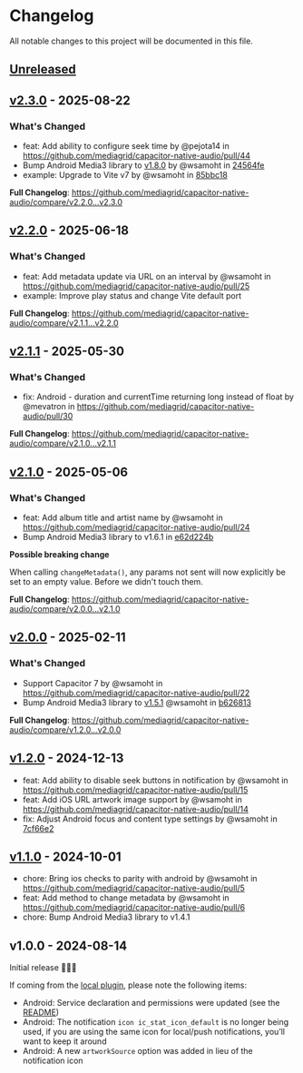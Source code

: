# Changelog

All notable changes to this project will be documented in this file.

## [Unreleased](https://github.com/mediagrid/capacitor-native-audio/compare/v2.3.0...HEAD)

## [v2.3.0](https://github.com/mediagrid/capacitor-native-audio/compare/v2.2.0...v2.3.0) - 2025-08-22

### What's Changed

* feat: Add ability to configure seek time by @pejota14 in https://github.com/mediagrid/capacitor-native-audio/pull/44
* Bump Android Media3 library to [v1.8.0](https://github.com/androidx/media/releases/tag/1.8.0) by @wsamoht  in [24564fe](https://github.com/mediagrid/capacitor-native-audio/commit/24564fe90cd163c19b3999ec47c9cd37c660e62a)
* example: Upgrade to Vite v7 by @wsamoht in [85bbc18](https://github.com/mediagrid/capacitor-native-audio/commit/85bbc18e49b60ce37d82b43b0090cbc221edc2d9)

**Full Changelog**: https://github.com/mediagrid/capacitor-native-audio/compare/v2.2.0...v2.3.0

## [v2.2.0](https://github.com/mediagrid/capacitor-native-audio/compare/v2.1.1...v2.2.0) - 2025-06-18

### What's Changed

* feat: Add metadata update via URL on an interval by @wsamoht in https://github.com/mediagrid/capacitor-native-audio/pull/25
* example: Improve play status and change Vite default port

**Full Changelog**: https://github.com/mediagrid/capacitor-native-audio/compare/v2.1.1...v2.2.0

## [v2.1.1](https://github.com/mediagrid/capacitor-native-audio/compare/v2.1.0...v2.1.1) - 2025-05-30

### What's Changed

- fix: Android - duration and currentTime returning long instead of float by @mevatron in https://github.com/mediagrid/capacitor-native-audio/pull/30

**Full Changelog**: https://github.com/mediagrid/capacitor-native-audio/compare/v2.1.0...v2.1.1

## [v2.1.0](https://github.com/mediagrid/capacitor-native-audio/compare/v2.0.0...v2.1.0) - 2025-05-06

### What's Changed

- feat: Add album title and artist name by @wsamoht in https://github.com/mediagrid/capacitor-native-audio/pull/24
- Bump Android Media3 library to v1.6.1 in [e62d224b](https://github.com/mediagrid/capacitor-native-audio/commit/e62d224b858e0807bd6f778ca69eb3f9cdd46664)

**Possible breaking change**

When calling `changeMetadata()`, any params not sent will now explicitly be set to an empty value. Before we didn't touch them.

**Full Changelog**: https://github.com/mediagrid/capacitor-native-audio/compare/v2.0.0...v2.1.0

## [v2.0.0](https://github.com/mediagrid/capacitor-native-audio/compare/v1.2.0...v2.0.0) - 2025-02-11

### What's Changed

- Support Capacitor 7 by @wsamoht in https://github.com/mediagrid/capacitor-native-audio/pull/22
- Bump Android Media3 library to [v1.5.1](https://github.com/androidx/media/releases/tag/1.5.1) @wsamoht in [b626813](https://github.com/mediagrid/capacitor-native-audio/commit/b6268139283fb62f463c78d69bcce484fede8e9f)

**Full Changelog**: https://github.com/mediagrid/capacitor-native-audio/compare/v1.2.0...v2.0.0

## [v1.2.0](https://github.com/mediagrid/capacitor-native-audio/compare/v1.1.0...v1.2.0) - 2024-12-13

- feat: Add ability to disable seek buttons in notification by @wsamoht in https://github.com/mediagrid/capacitor-native-audio/pull/15
- feat: Add iOS URL artwork image support by @wsamoht in https://github.com/mediagrid/capacitor-native-audio/pull/14
- fix: Adjust Android focus and content type settings by @wsamoht in [7cf66e2](https://github.com/mediagrid/capacitor-native-audio/commit/7cf66e20356d98225ba28938dd90b39ffaeb4fe3)

## [v1.1.0](https://github.com/mediagrid/capacitor-native-audio/compare/v1.0.0...v1.1.0) - 2024-10-01

- chore: Bring ios checks to parity with android by @wsamoht in https://github.com/mediagrid/capacitor-native-audio/pull/5
- feat: Add method to change metadata by @wsamoht in https://github.com/mediagrid/capacitor-native-audio/pull/6
- chore: Bump Android Media3 library to v1.4.1

## v1.0.0 - 2024-08-14

Initial release 🤩🚀🎉

If coming from the [local plugin](https://gitlab.com/wsamoht/capacitor-js-audio-player-local-plugin), please note the following items:

- Android: Service declaration and permissions were updated (see the [README](https://github.com/mediagrid/capacitor-native-audio?tab=readme-ov-file#android))
- Android: The notification `icon ic_stat_icon_default` is no longer being used, if you are using the same icon for local/push notifications, you’ll want to keep it around
- Android: A new `artworkSource` option was added in lieu of the notification icon
